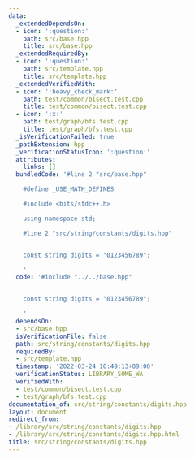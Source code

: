 ```yaml
---
data:
  _extendedDependsOn:
  - icon: ':question:'
    path: src/base.hpp
    title: src/base.hpp
  _extendedRequiredBy:
  - icon: ':question:'
    path: src/template.hpp
    title: src/template.hpp
  _extendedVerifiedWith:
  - icon: ':heavy_check_mark:'
    path: test/common/bisect.test.cpp
    title: test/common/bisect.test.cpp
  - icon: ':x:'
    path: test/graph/bfs.test.cpp
    title: test/graph/bfs.test.cpp
  _isVerificationFailed: true
  _pathExtension: hpp
  _verificationStatusIcon: ':question:'
  attributes:
    links: []
  bundledCode: '#line 2 "src/base.hpp"

    #define _USE_MATH_DEFINES

    #include <bits/stdc++.h>

    using namespace std;

    #line 2 "src/string/constants/digits.hpp"


    const string digits = "0123456789";

    '
  code: '#include "../../base.hpp"


    const string digits = "0123456789";

    '
  dependsOn:
  - src/base.hpp
  isVerificationFile: false
  path: src/string/constants/digits.hpp
  requiredBy:
  - src/template.hpp
  timestamp: '2022-03-24 10:49:13+09:00'
  verificationStatus: LIBRARY_SOME_WA
  verifiedWith:
  - test/common/bisect.test.cpp
  - test/graph/bfs.test.cpp
documentation_of: src/string/constants/digits.hpp
layout: document
redirect_from:
- /library/src/string/constants/digits.hpp
- /library/src/string/constants/digits.hpp.html
title: src/string/constants/digits.hpp
---
```

